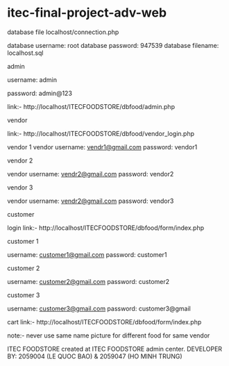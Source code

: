# itec-final-project-adv-web
database file
localhost/connection.php

database username: root
database password: 947539
database filename: localhost.sql

admin

username: admin

password: admin@123

link:-
http://localhost/ITECFOODSTORE/dbfood/admin.php


vendor

link:-
http://localhost/ITECFOODSTORE/dbfood/vendor_login.php

vendor 1
vendor username: vendr1@gmail.com
password: vendor1


vendor 2

vendor username: vendr2@gmail.com
password: vendor2


vendor 3

vendor username: vendr2@gmail.com
password: vendor3



customer

login link:-
http://localhost/ITECFOODSTORE/dbfood/form/index.php

customer 1

username: customer1@gmail.com
password: customer1

customer 2 

username: customer2@gmail.com
password: customer2

customer 3 

username: customer3@gmail.com
password: customer3@gmail


cart link:-
http://localhost/ITECFOODSTORE/dbfood/form/index.php



note:-
never use same name picture for different food for same vendor

ITEC FOODSTORE created at ITEC FOODSTORE admin center.
DEVELOPER BY: 2059004 (LE QUOC BAO) & 2059047 (HO MINH TRUNG)
